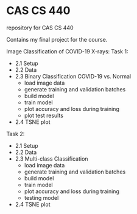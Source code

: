 # CAS CS 440

repository for CAS CS 440

Contains my final project for the course. 

Image Classification of COVID-19 X-rays:
  Task 1: 
  * 2.1 Setup 
  * 2.2 Data
  * 2.3 Binary Classification COVID-19 vs. Normal
    * load image data
    * generate training and validation batches
    * build model
    * train model 
    * plot accuracy and loss during training
    * plot test results
  * 2.4 TSNE plot
  
  Task 2: 
  * 2.1 Setup 
  * 2.2 Data
  * 2.3 Multi-class Classification
    * load image data
    * generate training and validation batches
    * build model
    * train model
    * plot accuracy and loss during training
    * testing model
  * 2.4 TSNE plot
